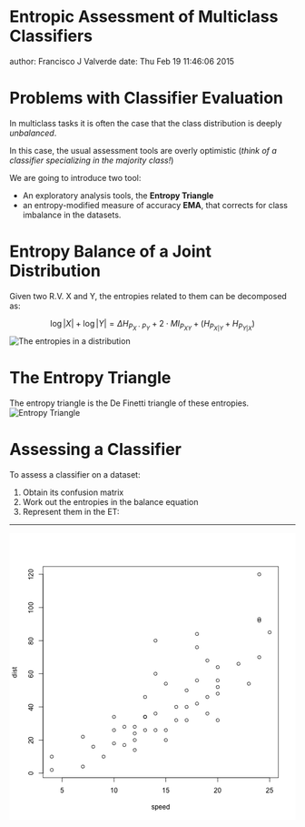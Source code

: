 Entropic Assessment of Multiclass Classifiers
========================================================
author: Francisco J Valverde
date: Thu Feb 19 11:46:06 2015

Problems with Classifier Evaluation
========================================================

In multiclass tasks it is often the case that the class distribution is deeply
*unbalanced*.

In this case, the usual assessment tools are overly optimistic (*think of a classifier specializing in the majority class!*)
<!-- - The accuracy
- The ROC
- The confusion matrices (and heatmaps)
-->

We are going to introduce two tool:
- An exploratory analysis tools, the **Entropy Triangle**
- an entropy-modified measure of accuracy **EMA**, that corrects for class imbalance in the datasets.

Entropy Balance of a Joint Distribution
========================================================

Given two R.V. X and Y, the entropies related to them can be decomposed as:
<!-- We can write the following *balance equation*: -->
$$
\log |X| + \log |Y| = \Delta{H_{P_X \cdot P_Y}} + 2\cdot MI_{P_{XY}} + (H_{P_{X|Y}} + H_{P_{Y|X}})
$$
![The entropies in a distribution](figures/figure5a.png) 
<!-- where $MI_{P_{XY}}$ is the mutual information-->

The Entropy Triangle
========================================================

The entropy triangle is the De Finetti triangle of these entropies.
![Entropy Triangle](figures/figure6.png)

Assessing a Classifier
========================================================

To assess a classifier on a dataset:

1. Obtain its confusion matrix
2. Work out the entropies 
in the balance equation
3. Represent them in the ET:
***
![plot of chunk unnamed-chunk-1](BDPProjectPitch-figure/unnamed-chunk-1-1.png) 
